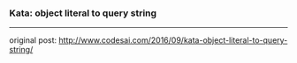 ### Kata: object literal to query string
------

original post: http://www.codesai.com/2016/09/kata-object-literal-to-query-string/
